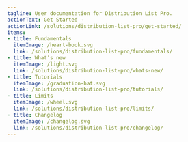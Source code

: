 ```yaml
---
tagline: User documentation for Distribution List Pro.
actionText: Get Started →
actionLink: /solutions/distribution-list-pro/get-started/
items:
- title: Fundamentals​
  itemImage: /heart-book.svg
  link: /solutions/distribution-list-pro/fundamentals/
- title: What’s new
  itemImage: /light.svg
  link: /solutions/distribution-list-pro/whats-new/
- title: Tutorials
  itemImage: /graduation-hat.svg
  link: /solutions/distribution-list-pro/tutorials/
- title: Limits
  itemImage: /wheel.svg
  link: /solutions/distribution-list-pro/limits/
- title: Changelog
  itemImage: /changelog.svg
  link: /solutions/distribution-list-pro/changelog/
---
```


<Overview />
